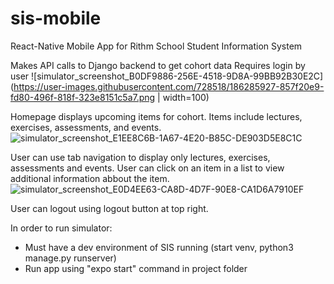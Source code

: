 # sis-mobile

React-Native Mobile App for Rithm School Student Information System

Makes API calls to Django backend to get cohort data
Requires login by user
![simulator_screenshot_B0DF9886-256E-4518-9D8A-99BB92B30E2C](https://user-images.githubusercontent.com/728518/186285927-857f20e9-fd80-496f-818f-323e8151c5a7.png | width=100)

Homepage displays upcoming items for cohort. Items include lectures, exercises, assessments, and events.
![simulator_screenshot_E1EE8C6B-1A67-4E20-B85C-DE903D5E8C1C](https://user-images.githubusercontent.com/728518/186285838-a276f7b8-59a1-4a17-b228-9ebd0cd80eab.png)

User can use tab navigation to display only lectures, exercises, assessments and events.
User can click on an item in a list to view additional information abbout the item.
![simulator_screenshot_E0D4EE63-CA8D-4D7F-90E8-CA1D6A7910EF](https://user-images.githubusercontent.com/728518/186285880-2c7bf028-8825-4707-9b8d-07375ed5910d.png)

User can logout using logout button at top right.

In order to run simulator:
- Must have a dev environment of SIS running (start venv, python3 manage.py runserver)
- Run app using "expo start" command in project folder
